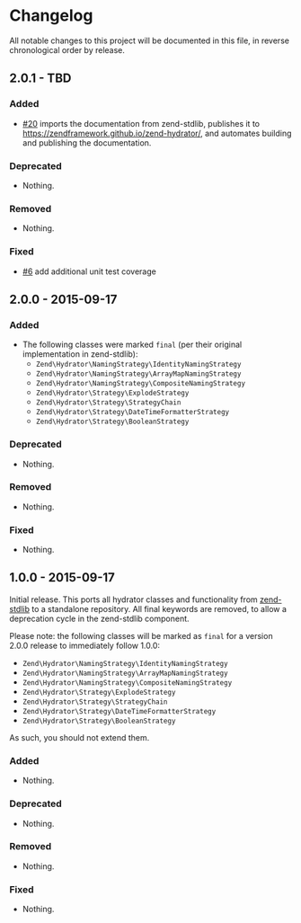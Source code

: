 # Changelog

All notable changes to this project will be documented in this file, in reverse chronological order by release.

## 2.0.1 - TBD

### Added

- [#20](https://github.com/zendframework/zend-hydrator/pull/20) imports the
  documentation from zend-stdlib, publishes it to
  https://zendframework.github.io/zend-hydrator/, and automates building and
  publishing the documentation.

### Deprecated

- Nothing.

### Removed

- Nothing.

### Fixed

- [#6](https://github.com/zendframework/zend-hydrator/pull/6) add additional
  unit test coverage

## 2.0.0 - 2015-09-17

### Added

- The following classes were marked `final` (per their original implementation
  in zend-stdlib):
  - `Zend\Hydrator\NamingStrategy\IdentityNamingStrategy`
  - `Zend\Hydrator\NamingStrategy\ArrayMapNamingStrategy`
  - `Zend\Hydrator\NamingStrategy\CompositeNamingStrategy`
  - `Zend\Hydrator\Strategy\ExplodeStrategy`
  - `Zend\Hydrator\Strategy\StrategyChain`
  - `Zend\Hydrator\Strategy\DateTimeFormatterStrategy`
  - `Zend\Hydrator\Strategy\BooleanStrategy`

### Deprecated

- Nothing.

### Removed

- Nothing.

### Fixed

- Nothing.

## 1.0.0 - 2015-09-17

Initial release. This ports all hydrator classes and functionality from
[zend-stdlib](https://github.com/zendframework/zend-stdlib) to a standalone
repository. All final keywords are removed, to allow a deprecation cycle in the
zend-stdlib component.

Please note: the following classes will be marked as `final` for a version 2.0.0
release to immediately follow 1.0.0:

- `Zend\Hydrator\NamingStrategy\IdentityNamingStrategy`
- `Zend\Hydrator\NamingStrategy\ArrayMapNamingStrategy`
- `Zend\Hydrator\NamingStrategy\CompositeNamingStrategy`
- `Zend\Hydrator\Strategy\ExplodeStrategy`
- `Zend\Hydrator\Strategy\StrategyChain`
- `Zend\Hydrator\Strategy\DateTimeFormatterStrategy`
- `Zend\Hydrator\Strategy\BooleanStrategy`

As such, you should not extend them.

### Added

- Nothing.

### Deprecated

- Nothing.

### Removed

- Nothing.

### Fixed

- Nothing.
